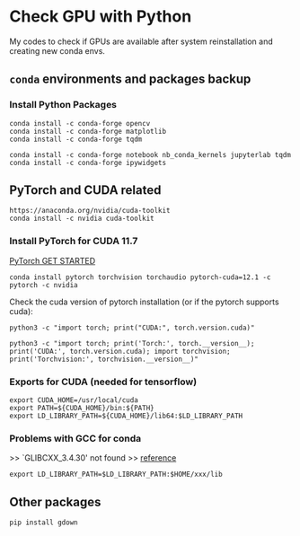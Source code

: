 # Check GPU with Python
My codes to check if GPUs are available after system reinstallation and creating new conda envs.

## `conda` environments and packages backup
### Install Python Packages
```
conda install -c conda-forge opencv
conda install -c conda-forge matplotlib
conda install -c conda-forge tqdm

conda install -c conda-forge notebook nb_conda_kernels jupyterlab tqdm
conda install -c conda-forge ipywidgets

```

## PyTorch and CUDA related
```
https://anaconda.org/nvidia/cuda-toolkit
conda install -c nvidia cuda-toolkit
```
### Install PyTorch for CUDA 11.7
[PyTorch GET STARTED](https://pytorch.org/get-started/locally/)
```
conda install pytorch torchvision torchaudio pytorch-cuda=12.1 -c pytorch -c nvidia
```
Check the cuda version of pytorch installation (or if the pytorch supports cuda):
```
python3 -c "import torch; print("CUDA:", torch.version.cuda)"
```
```
python3 -c "import torch; print('Torch:', torch.__version__); print('CUDA:', torch.version.cuda); import torchvision; print('Torchvision:', torchvision.__version__)"
```

### Exports for CUDA (needed for tensorflow)
```
export CUDA_HOME=/usr/local/cuda
export PATH=${CUDA_HOME}/bin:${PATH}
export LD_LIBRARY_PATH=${CUDA_HOME}/lib64:$LD_LIBRARY_PATH
```

### Problems with GCC for conda
\>\> `GLIBCXX_3.4.30' not found
\>\> [reference](https://stackoverflow.com/questions/73317676/importerror-usr-lib-aarch64-linux-gnu-libstdc-so-6-version-glibcxx-3-4-30)
```
export LD_LIBRARY_PATH=$LD_LIBRARY_PATH:$HOME/xxx/lib
```

## Other packages
```
pip install gdown
```
